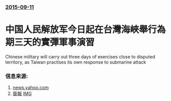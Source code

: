 ### [2015-09-11](/news/2015/09/11/index.md)

##### 
# 中国人民解放军今日起在台灣海峽舉行為期三天的實彈軍事演習 

Chinese military will carry out three days of exercises close to disputed territory, as Taiwan practises its own response to submarine attack


### 信息来源:

1. [news.yahoo.com](http://news.yahoo.com/taiwan-simulates-attacks-political-rival-china-035940658.html)
2. [衛報](http://www.theguardian.com/world/2015/sep/10/china-live-fire-drills-taiwan-strait) [IMG](https://i.guim.co.uk/img/media/ac43509aac0d246e3396e6f5c89f2fbd15b10382/0_228_4096_2459/master/4096.jpg?width=1200&height=630&quality=85&auto=format&fit=crop&overlay-align=bottom%2Cleft&overlay-width=100p&overlay-base64=L2ltZy9zdGF0aWMvb3ZlcmxheXMvdGctYWdlLTIwMTUucG5n&enable=upscale&s=6a3a4f7e077f64549a4dea60d2388afe)
